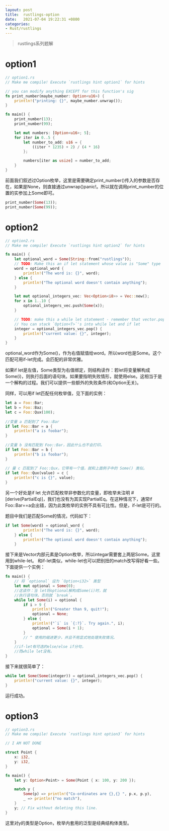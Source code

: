```yaml
---
layout: post
title:  rustlings-option
date:   2021-07-04 19:22:31 +0800
categories:
- Rust/rustlings
---
```


> rustlings系列题解

# option1
```rust
// option1.rs
// Make me compile! Execute `rustlings hint option1` for hints

// you can modify anything EXCEPT for this function's sig
fn print_number(maybe_number: Option<u16>) {
    println!("printing: {}", maybe_number.unwrap());
}

fn main() {
    print_number(13);
    print_number(99);

    let mut numbers: [Option<u16>; 5];
    for iter in 0..5 {
        let number_to_add: u16 = {
            ((iter * 1235) + 2) / (4 * 16)
        };

        numbers[iter as usize] = number_to_add;
    }
}

```

前面我们叙述过Option枚举，这里是需要确定print_number()传入的参数是否存在，如果是None，则直接通过unwrap()panic!。所以就在调用print_number的位置的实参加上Some即可。

```rust
print_number(Some(13));
print_number(Some(99));
```

# option2

```rust
// option2.rs
// Make me compile! Execute `rustlings hint option2` for hints

fn main() {
    let optional_word = Some(String::from("rustlings"));
    // TODO: Make this an if let statement whose value is "Some" type
    word = optional_word {
        println!("The word is: {}", word);
    } else {
        println!("The optional word doesn't contain anything");
    }

    let mut optional_integers_vec: Vec<Option<i8>> = Vec::new();
    for x in 1..10 {
        optional_integers_vec.push(Some(x));
    }

    // TODO: make this a while let statement - remember that vector.pop also adds another layer of Option<T>
    // You can stack `Option<T>`'s into while let and if let
    integer = optional_integers_vec.pop() {
        println!("current value: {}", integer);
    }
}
```

optional_word作为Some()，作为右值赋值给word。所以word也是Some。这个匹配可用if-let完成。会匹配的非常优雅。

如果if let是左值，Some类型为右值绑定，则结构读作：若let将变量解构成Some(i)，则执行后面的语句块。如果要指明失败情形，就使用else。这相当于是一个解构的过程。我们可以提供一些额外的失败条件(和Option无关)。

同样，可以用if let匹配任何枚举值，见下面的实例：

```rust
let a = Foo::Bar;
let b = Foo::Baz;
let c = Foo::Qux(100);
    
//变量 a 匹配到了 Foo::Bar
if let Foo::Bar = a {
    println!("a is foobar");
}
    
//变量 b 没有匹配到 Foo::Bar，因此什么也不会打印。
if let Foo::Bar = b {
    println!("b is foobar");
}
    
// 量 c 匹配到了 Foo::Qux，它带有一个值，就和上面例子中的 Some() 类似。
if let Foo::Qux(value) = c {
    println!("c is {}", value);
}
```
另一个好处是if let 允许匹配枚举非参数化的变量，即枚举未注明 #[derive(PartialEq)]，我们也没有为其实现PartialEq。在这种情况下，通常if Foo::Bar==a会出错，因为此类枚举的实例不具有可比性。但是，if-let是可行的。


题目中我们是匹配Some的情况，代码如下：

```rust
if let Some(word) = optional_word {
        println!("The word is: {}", word);
    } else {
        println!("The optional word doesn't contain anything");
    }

```

接下来是Vector内部元素是Option枚举，所以integar需要套上两层Some。这里用到while-let。 和if-let类似，while-let也可以把别扭的match改写得好看一些。下面提供一个实例：
```rust
fn main() {
    // 将 `optional` 设为 `Option<i32>` 类型
    let mut optional = Some(0);
    //这读作：当 let将optional解构成Some(i)时，就
    //执行语句块。否则就 `break`。
    while let Some(i) = optional {
        if i > 9 {
            println!("Greater than 9, quit!");
            optional = None;
        } else {
            println!("`i` is `{:?}`. Try again.", i);
            optional = Some(i + 1);
        }
        // ^ 使用的缩进更少，并且不用显式地处理失败情况。
    }
    //if-let有可选的else/else if分句，
    //而while let没有。
}
```
接下来就很简单了：

```rust
while let Some(Some(integer)) = optional_integers_vec.pop() {
    println!("current value: {}", integer);
}
```

运行成功。

# option3
```rust
// option3.rs
// Make me compile! Execute `rustlings hint option3` for hints

// I AM NOT DONE

struct Point {
    x: i32,
    y: i32,
}

fn main() {
    let y: Option<Point> = Some(Point { x: 100, y: 200 });

    match y {
        Some(p) => println!("Co-ordinates are {},{} ", p.x, p.y),
        _ => println!("no match"),
    }
    y; // Fix without deleting this line.
}
```
这里对y的类型是Option，枚举内套用的泛型是经典结构体类型。
